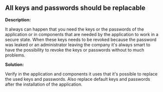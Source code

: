 All keys and passwords should be replacable
-------

**Description:**

It always can happen that you need the keys or the passwords of the application or in components 
that are needed by the application to work in a secure state. When these keys needs to be revoked
because the password was leaked or an administrator leaving the company it's always smart to have
the possibility to revoke the keys or passwords without to much problems.

**Solution:**

Verify in the application and components it uses that it's possible to replace the used keys and
passwords. Also replace default keys and passwords after the installation of the application.
